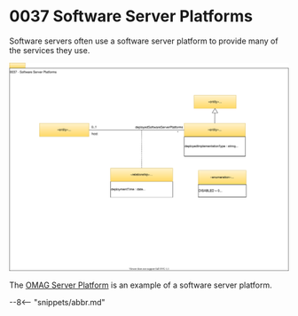 <!-- SPDX-License-Identifier: CC-BY-4.0 -->
<!-- Copyright Contributors to the Egeria project. -->

# 0037 Software Server Platforms

Software servers often use a software server platform to provide many of the services they use.

![UML](0037-Software-Server-Platforms.svg)

The [OMAG Server Platform](/egeria-docs/concepts/omag-server-platform) is an example of a software server platform.

--8<-- "snippets/abbr.md"
